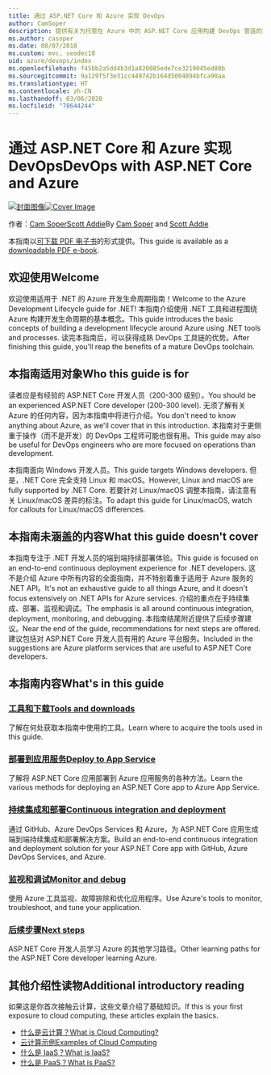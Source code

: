 ```yaml
---
title: 通过 ASP.NET Core 和 Azure 实现 DevOps
author: CamSoper
description: 提供有关为托管在 Azure 中的 ASP.NET Core 应用构建 DevOps 管道的端到端指导的指南。
ms.author: casoper
ms.date: 08/07/2018
ms.custom: mvc, seodec18
uid: azure/devops/index
ms.openlocfilehash: f45bb2a5dd4b3d1a820085ede7ce3219045ed80b
ms.sourcegitcommit: 9a129f5f3e31cc449742b164d5004894bfca90aa
ms.translationtype: HT
ms.contentlocale: zh-CN
ms.lasthandoff: 03/06/2020
ms.locfileid: "78644244"
---
```

# <a name="devops-with-aspnet-core-and-azure"></a><span data-ttu-id="5c7a6-103">通过 ASP.NET Core 和 Azure 实现 DevOps</span><span class="sxs-lookup"><span data-stu-id="5c7a6-103">DevOps with ASP.NET Core and Azure</span></span>

<span data-ttu-id="5c7a6-104">[![封面图像](./media/cover-large.png)](https://aka.ms/devopsbook)</span><span class="sxs-lookup"><span data-stu-id="5c7a6-104">[![Cover Image](./media/cover-large.png)](https://aka.ms/devopsbook)</span></span>

<span data-ttu-id="5c7a6-105">作者：[Cam Soper](https://twitter.com/camsoper)[Scott Addie](https://twitter.com/scottaddie)</span><span class="sxs-lookup"><span data-stu-id="5c7a6-105">By [Cam Soper](https://twitter.com/camsoper) and [Scott Addie](https://twitter.com/scottaddie)</span></span>

<span data-ttu-id="5c7a6-106">本指南以[可下载 PDF 电子书](https://aka.ms/devopsbook)的形式提供。</span><span class="sxs-lookup"><span data-stu-id="5c7a6-106">This guide is available as a [downloadable PDF e-book](https://aka.ms/devopsbook).</span></span>

## <a name="welcome"></a><span data-ttu-id="5c7a6-107">欢迎使用</span><span class="sxs-lookup"><span data-stu-id="5c7a6-107">Welcome</span></span> 

<span data-ttu-id="5c7a6-108">欢迎使用适用于 .NET 的 Azure 开发生命周期指南！</span><span class="sxs-lookup"><span data-stu-id="5c7a6-108">Welcome to the Azure Development Lifecycle guide for .NET!</span></span> <span data-ttu-id="5c7a6-109">本指南介绍使用 .NET 工具和进程围绕 Azure 构建开发生命周期的基本概念。</span><span class="sxs-lookup"><span data-stu-id="5c7a6-109">This guide introduces the basic concepts of building a development lifecycle around Azure using .NET tools and processes.</span></span> <span data-ttu-id="5c7a6-110">读完本指南后，可以获得成熟 DevOps 工具链的优势。</span><span class="sxs-lookup"><span data-stu-id="5c7a6-110">After finishing this guide, you'll reap the benefits of a mature DevOps toolchain.</span></span>

## <a name="who-this-guide-is-for"></a><span data-ttu-id="5c7a6-111">本指南适用对象</span><span class="sxs-lookup"><span data-stu-id="5c7a6-111">Who this guide is for</span></span>

<span data-ttu-id="5c7a6-112">读者应是有经验的 ASP.NET Core 开发人员（200-300 级别）。</span><span class="sxs-lookup"><span data-stu-id="5c7a6-112">You should be an experienced ASP.NET Core developer (200-300 level).</span></span> <span data-ttu-id="5c7a6-113">无须了解有关 Azure 的任何内容，因为本指南中将进行介绍。</span><span class="sxs-lookup"><span data-stu-id="5c7a6-113">You don't need to know anything about Azure, as we'll cover that in this introduction.</span></span> <span data-ttu-id="5c7a6-114">本指南对于更侧重于操作（而不是开发）的 DevOps 工程师可能也很有用。</span><span class="sxs-lookup"><span data-stu-id="5c7a6-114">This guide may also be useful for DevOps engineers who are more focused on operations than development.</span></span>

<span data-ttu-id="5c7a6-115">本指南面向 Windows 开发人员。</span><span class="sxs-lookup"><span data-stu-id="5c7a6-115">This guide targets Windows developers.</span></span> <span data-ttu-id="5c7a6-116">但是，.NET Core 完全支持 Linux 和 macOS。</span><span class="sxs-lookup"><span data-stu-id="5c7a6-116">However, Linux and macOS are fully supported by .NET Core.</span></span> <span data-ttu-id="5c7a6-117">若要针对 Linux/macOS 调整本指南，请注意有关 Linux/macOS 差异的标注。</span><span class="sxs-lookup"><span data-stu-id="5c7a6-117">To adapt this guide for Linux/macOS, watch for callouts for Linux/macOS differences.</span></span>

## <a name="what-this-guide-doesnt-cover"></a><span data-ttu-id="5c7a6-118">本指南未涵盖的内容</span><span class="sxs-lookup"><span data-stu-id="5c7a6-118">What this guide doesn't cover</span></span>

<span data-ttu-id="5c7a6-119">本指南专注于 .NET 开发人员的端到端持续部署体验。</span><span class="sxs-lookup"><span data-stu-id="5c7a6-119">This guide is focused on an end-to-end continuous deployment experience for .NET developers.</span></span> <span data-ttu-id="5c7a6-120">这不是介绍 Azure 中所有内容的全面指南，并不特别着重于适用于 Azure 服务的 .NET API。</span><span class="sxs-lookup"><span data-stu-id="5c7a6-120">It's not an exhaustive guide to all things Azure, and it doesn't focus extensively on .NET APIs for Azure services.</span></span> <span data-ttu-id="5c7a6-121">介绍的重点在于持续集成、部署、监视和调试。</span><span class="sxs-lookup"><span data-stu-id="5c7a6-121">The emphasis is all around continuous integration, deployment, monitoring, and debugging.</span></span> <span data-ttu-id="5c7a6-122">本指南结尾附近提供了后续步骤建议。</span><span class="sxs-lookup"><span data-stu-id="5c7a6-122">Near the end of the guide, recommendations for next steps are offered.</span></span> <span data-ttu-id="5c7a6-123">建议包括对 ASP.NET Core 开发人员有用的 Azure 平台服务。</span><span class="sxs-lookup"><span data-stu-id="5c7a6-123">Included in the suggestions are Azure platform services that are useful to ASP.NET Core developers.</span></span>

## <a name="whats-in-this-guide"></a><span data-ttu-id="5c7a6-124">本指南内容</span><span class="sxs-lookup"><span data-stu-id="5c7a6-124">What's in this guide</span></span>

### <a name="tools-and-downloads"></a>[<span data-ttu-id="5c7a6-125">工具和下载</span><span class="sxs-lookup"><span data-stu-id="5c7a6-125">Tools and downloads</span></span>](xref:azure/devops/tools-and-downloads)

<span data-ttu-id="5c7a6-126">了解在何处获取本指南中使用的工具。</span><span class="sxs-lookup"><span data-stu-id="5c7a6-126">Learn where to acquire the tools used in this guide.</span></span>

### <a name="deploy-to-app-service"></a>[<span data-ttu-id="5c7a6-127">部署到应用服务</span><span class="sxs-lookup"><span data-stu-id="5c7a6-127">Deploy to App Service</span></span>](xref:azure/devops/deploy-to-app-service)

<span data-ttu-id="5c7a6-128">了解将 ASP.NET Core 应用部署到 Azure 应用服务的各种方法。</span><span class="sxs-lookup"><span data-stu-id="5c7a6-128">Learn the various methods for deploying an ASP.NET Core app to Azure App Service.</span></span>

### <a name="continuous-integration-and-deployment"></a>[<span data-ttu-id="5c7a6-129">持续集成和部署</span><span class="sxs-lookup"><span data-stu-id="5c7a6-129">Continuous integration and deployment</span></span>](xref:azure/devops/cicd)

<span data-ttu-id="5c7a6-130">通过 GitHub、Azure DevOps Services 和 Azure，为 ASP.NET Core 应用生成端到端持续集成和部署解决方案。</span><span class="sxs-lookup"><span data-stu-id="5c7a6-130">Build an end-to-end continuous integration and deployment solution for your ASP.NET Core app with GitHub, Azure DevOps Services, and Azure.</span></span>

### <a name="monitor-and-debug"></a>[<span data-ttu-id="5c7a6-131">监视和调试</span><span class="sxs-lookup"><span data-stu-id="5c7a6-131">Monitor and debug</span></span>](xref:azure/devops/monitor)

<span data-ttu-id="5c7a6-132">使用 Azure 工具监视、故障排除和优化应用程序。</span><span class="sxs-lookup"><span data-stu-id="5c7a6-132">Use Azure's tools to monitor, troubleshoot, and tune your application.</span></span>

### <a name="next-steps"></a>[<span data-ttu-id="5c7a6-133">后续步骤</span><span class="sxs-lookup"><span data-stu-id="5c7a6-133">Next steps</span></span>](xref:azure/devops/next-steps)

<span data-ttu-id="5c7a6-134">ASP.NET Core 开发人员学习 Azure 的其他学习路径。</span><span class="sxs-lookup"><span data-stu-id="5c7a6-134">Other learning paths for the ASP.NET Core developer learning Azure.</span></span>

## <a name="additional-introductory-reading"></a><span data-ttu-id="5c7a6-135">其他介绍性读物</span><span class="sxs-lookup"><span data-stu-id="5c7a6-135">Additional introductory reading</span></span>

<span data-ttu-id="5c7a6-136">如果这是你首次接触云计算，这些文章介绍了基础知识。</span><span class="sxs-lookup"><span data-stu-id="5c7a6-136">If this is your first exposure to cloud computing, these articles explain the basics.</span></span>

* [<span data-ttu-id="5c7a6-137">什么是云计算？</span><span class="sxs-lookup"><span data-stu-id="5c7a6-137">What is Cloud Computing?</span></span>](https://azure.microsoft.com/overview/what-is-cloud-computing/)
* [<span data-ttu-id="5c7a6-138">云计算示例</span><span class="sxs-lookup"><span data-stu-id="5c7a6-138">Examples of Cloud Computing</span></span>](https://azure.microsoft.com/overview/examples-of-cloud-computing/)
* [<span data-ttu-id="5c7a6-139">什么是 IaaS？</span><span class="sxs-lookup"><span data-stu-id="5c7a6-139">What is IaaS?</span></span>](https://azure.microsoft.com/overview/what-is-iaas/)
* [<span data-ttu-id="5c7a6-140">什么是 PaaS？</span><span class="sxs-lookup"><span data-stu-id="5c7a6-140">What is PaaS?</span></span>](https://azure.microsoft.com/overview/what-is-paas/)

